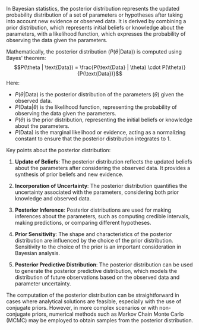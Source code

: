 In Bayesian statistics, the posterior distribution represents the updated probability distribution of a set of parameters or hypotheses after taking into account new evidence or observed data. It is derived by combining a prior distribution, which represents initial beliefs or knowledge about the parameters, with a likelihood function, which expresses the probability of observing the data given the parameters.

Mathematically, the posterior distribution ($P(\theta | \text{Data})$) is computed using Bayes' theorem:
$$P(\theta | \text{Data}) = \frac{P(\text{Data} | \theta) \cdot P(\theta)}{P(\text{Data})}$$
Here:
- $P(\theta | \text{Data})$ is the posterior distribution of the parameters ($\theta$) given the observed data.
- $P(\text{Data} | \theta)$ is the likelihood function, representing the probability of observing the data given the parameters.
- $P(\theta)$ is the prior distribution, representing the initial beliefs or knowledge about the parameters.
- $P(\text{Data})$ is the marginal likelihood or evidence, acting as a normalizing constant to ensure that the posterior distribution integrates to 1.

Key points about the posterior distribution:

1. **Update of Beliefs**: The posterior distribution reflects the updated beliefs about the parameters after considering the observed data. It provides a synthesis of prior beliefs and new evidence.

2. **Incorporation of Uncertainty**: The posterior distribution quantifies the uncertainty associated with the parameters, considering both prior knowledge and observed data.

3. **Posterior Inference**: Posterior distributions are used for making inferences about the parameters, such as computing credible intervals, making predictions, or comparing different hypotheses.

4. **Prior Sensitivity**: The shape and characteristics of the posterior distribution are influenced by the choice of the prior distribution. Sensitivity to the choice of the prior is an important consideration in Bayesian analysis.

5. **Posterior Predictive Distribution**: The posterior distribution can be used to generate the posterior predictive distribution, which models the distribution of future observations based on the observed data and parameter uncertainty.

The computation of the posterior distribution can be straightforward in cases where analytical solutions are feasible, especially with the use of conjugate priors. However, in more complex scenarios or with non-conjugate priors, numerical methods such as Markov Chain Monte Carlo (MCMC) may be employed to obtain samples from the posterior distribution.